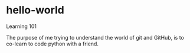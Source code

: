 # hello-world
Learning 101

The purpose of me trying to understand the world of git and GitHub, is to co-learn to code python with a friend. 
